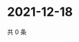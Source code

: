 # 2021-12-18

共 0 条

<!-- BEGIN WEIBO -->
<!-- 最后更新时间 Sat Dec 18 2021 08:54:30 GMT+0800 (China Standard Time) -->

<!-- END WEIBO -->
